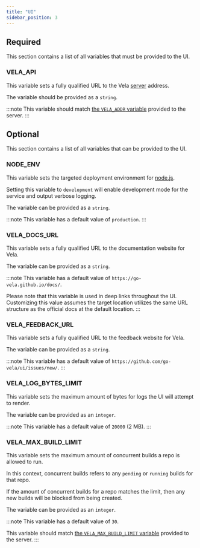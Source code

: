 ```yaml
---
title: "UI"
sidebar_position: 3
---
```


## Required

This section contains a list of all variables that must be provided to the UI.

### VELA_API

This variable sets a fully qualified URL to the Vela [server](/docs/installation/server/) address.

The variable should be provided as a `string`.

:::note
This variable should match [the `VELA_ADDR` variable](/docs/installation/server/reference/#vela_addr) provided to the server.
:::

## Optional

This section contains a list of all variables that can be provided to the UI.

### NODE_ENV

This variable sets the targeted deployment environment for [node.js](https://nodejs.org/).

Setting this variable to `development` will enable development mode for the service and output verbose logging.

The variable can be provided as a `string`.

:::note
This variable has a default value of `production`.
:::

### VELA_DOCS_URL

This variable sets a fully qualified URL to the documentation website for Vela.

The variable can be provided as a `string`.

:::note
This variable has a default value of `https://go-vela.github.io/docs/`.

Please note that this variable is used in deep links throughout the UI. Customizing this value assumes the target location utilizes the same URL structure as the official docs at the default location.
:::

### VELA_FEEDBACK_URL

This variable sets a fully qualified URL to the feedback website for Vela.

The variable can be provided as a `string`.

:::note
This variable has a default value of `https://github.com/go-vela/ui/issues/new/`.
:::

### VELA_LOG_BYTES_LIMIT

This variable sets the maximum amount of bytes for logs the UI will attempt to render.

The variable can be provided as an `integer`.

:::note
This variable has a default value of `20000` (2 MB).
:::

### VELA_MAX_BUILD_LIMIT

This variable sets the maximum amount of concurrent builds a repo is allowed to run.

In this context, concurrent builds refers to any `pending` or `running` builds for that repo.

If the amount of concurrent builds for a repo matches the limit, then any new builds will be blocked from being created.

The variable can be provided as an `integer`.

:::note
This variable has a default value of `30`.

This variable should match [the `VELA_MAX_BUILD_LIMIT` variable](/docs/installation/server/reference/#vela_max_build_limit) provided to the server.
:::